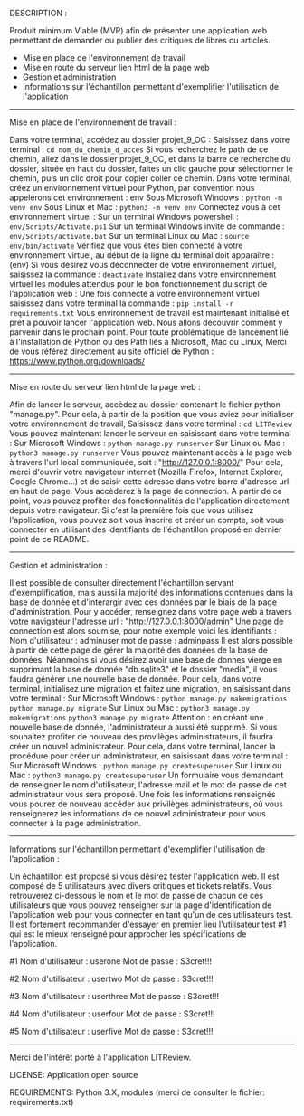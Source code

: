 DESCRIPTION :

Produit minimum Viable (MVP) afin de présenter une application web permettant de demander ou publier des critiques de libres ou articles.

- Mise en place de l'environnement de travail
- Mise en route du serveur lien html de la page web
- Gestion et administration
- Informations sur l'échantillon permettant d'exemplifier l'utilisation de l'application

_______________________________________________________________________________

Mise en place de l'environnement de travail :

Dans votre terminal, accédez au dossier projet_9_OC : Saisissez dans votre terminal : `cd nom_du_chemin_d_acces` 
Si vous recherchez le path de ce chemin, allez dans le dossier projet_9_OC, et dans la barre de recherche du dossier, située en haut du dossier, faites un clic gauche pour sélectionner le chemin, puis un clic droit pour copier coller ce chemin.
Dans votre terminal, créez un environnement virtuel pour Python, par convention nous appelerons cet environnement : env
Sous Microsoft Windows : `python -m venv env`
Sous Linux et Mac : `python3 -m venv env`
Connectez vous à cet environnement virtuel :
Sur un terminal Windows powershell : `env/Scripts/Activate.ps1`
Sur un terminal Windows invite de commande : `env/Scripts/activate.bat`
Sur un terminal Linux ou Mac : `source env/bin/activate`
Vérifiez que vous êtes bien connecté à votre environnement virtuel, au début de la ligne du terminal doit apparaître : (env) Si vous désirez vous déconnecter de votre environnement virtuel, saisissez la commande : `deactivate`
Installez dans votre environnement virtuel les modules attendus pour le bon fonctionnement du script de l'application web : Une fois connecté à votre environnement virtuel saisissez dans votre terminal la commande : `pip install -r requirements.txt`
Vous environnement de travail est maintenant initialisé et prêt a pouvoir lancer l'application web.
Nous allons découvrir comment y parvenir dans le prochain point.
Pour toute problématique de lancement lié à l'installation de Python ou des Path liés à Microsoft, Mac ou Linux, Merci de vous référez directement au site officiel de Python : https://www.python.org/downloads/
_______________________________________________________________________________

Mise en route du serveur lien html de la page web :

Afin de lancer le serveur, accèdez au dossier contenant le fichier python "manage.py".
Pour cela, à partir de la position que vous aviez pour initialiser votre environnement de travail, Saisissez dans votre terminal : `cd LITReview`
Vous pouvez maintenant lancer le serveur en saisissant dans votre terminal :
Sur Microsoft Windows :     `python manage.py runserver`
Sur Linux ou Mac :          `python3 manage.py runserver`
Vous pouvez maintenant accès à la page web à travers l'url local communiquée, soit : "http://127.0.0.1:8000/"
Pour cela, merci d'ouvrir votre navigateur internet (Mozilla Firefox, Internet Explorer, Google Chrome...) et de saisir cette adresse dans votre barre d'adresse url en haut de page.
Vous accèderez à la page de connection. 
A partir de ce point, vous pouvez profiter des fonctionnalités de l'application directement depuis votre navigateur.
Si c'est la première fois que vous utilisez l'application, vous pouvez soit vous inscrire et créer un compte, soit vous connecter en utilisant des identifiants de l'échantillon proposé en dernier point de ce README.

_______________________________________________________________________________

Gestion et administration :

Il est possible de consulter directement l'échantillon servant d'exemplification, mais aussi la majorité des informations contenues dans la base de donnée et d'interargir avec ces données par le biais de la page d'administration.
Pour y accéder, renseignez dans votre page web à travers votre navigateur l'adresse url : "http://127.0.0.1:8000/admin"
Une page de connection est alors soumise, pour notre exemple voici les identifiants :
Nom d'utilisateur :     adminuser
mot de passe :          adminpass
Il est alors possible à partir de cette page de gérer la majorité des données de la base de données.
Néanmoins si vous désirez avoir une base de donnes vierge en supprimant la base de donnée "db.sqlite3" et le dossier "media", il vous faudra générer une nouvelle base de donnée.
Pour cela, dans votre terminal, initialisez une migration et faitez une migration, en saisissant dans votre terminal :
Sur Microsoft Windows :     `python manage.py makemigrations`
                            `python manage.py migrate`
Sur Linux ou Mac :          `python3 manage.py makemigrations`
                            `python3 manage.py migrate`
Attention : en créant une nouvelle base de donnée, l'administrateur a aussi été supprimé. Si vous souhaitez profiter de nouveau des provilèges administrateurs, il faudra créer un nouvel administrateur.
Pour cela, dans votre terminal, lancer la procédure pour créer un administrateur, en saisissant dans votre terminal :
Sur Microsoft Windows :     `python manage.py createsuperuser`
Sur Linux ou Mac :          `python3 manage.py createsuperuser`
Un formulaire vous demandant de renseigner le nom d'utilisateur, l'adresse mail et le mot de passe de cet administrateur vous sera proposé.
Une fois les informations renseignés vous pourez de nouveau accéder aux privilèges administrateurs, où vous renseignerez les informations de ce nouvel administrateur pour vous connecter à la page administration.

_______________________________________________________________________________

Informations sur l'échantillon permettant d'exemplifier l'utilisation de l'application :

Un échantillon est proposé si vous désirez tester l'application web.
Il est composé de 5 utilisateurs avec divers critiques et tickets relatifs.
Vous retrouverez ci-dessous le nom et le mot de passe de chacun de ces utilisateurs que vous pouvez renseigner sur la page d'identification de l'application web pour vous connecter en tant qu'un de ces utilisateurs test.
Il est fortement recommander d'essayer en premier lieu l'utilisateur test #1 qui est le mieux renseigné pour approcher les spécifications de l'application.

#1
Nom d'utilisateur :     userone
Mot de passe :          S3cret!!!

#2
Nom d'utilisateur :     usertwo
Mot de passe :          S3cret!!!

#3
Nom d'utilisateur :     userthree
Mot de passe :          S3cret!!!

#4
Nom d'utilisateur :     userfour
Mot de passe :          S3cret!!!

#5
Nom d'utilisateur :     userfive
Mot de passe :          S3cret!!!

_______________________________________________________________________________

Merci de l'intérêt porté à l'application LITReview.

LICENSE: Application open source

REQUIREMENTS: Python 3.X, modules (merci de consulter le fichier: requirements.txt)